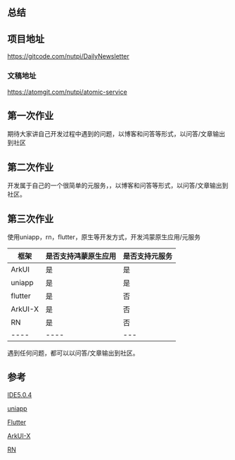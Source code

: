 ## 总结

## 项目地址

https://gitcode.com/nutpi/DailyNewsletter

### 文稿地址

https://atomgit.com/nutpi/atomic-service

## 第一次作业

期待大家讲自己开发过程中遇到的问题，以博客和问答等形式，以问答/文章输出到社区

## 第二次作业

开发属于自己的一个很简单的元服务，，以博客和问答等形式，以问答/文章输出到社区。

## 第三次作业

使用uniapp，rn，flutter，原生等开发方式，开发鸿蒙原生应用/元服务

| 框架    | 是否支持鸿蒙原生应用 | 是否支持元服务 |
| ------- | -------------------- | -------------- |
| ArkUI   | 是                   | 是             |
| uniapp  | 是                   | 是             |
| flutter | 是                   | 否             |
| ArkUI-X | 是                   | 否             |
| RN      | 是                   | 否             |
| ----    | ----                 | ---            |

遇到任何问题，都可以以问答/文章输出到社区。

## 参考

[IDE5.0.4](https://developer.huawei.com/consumer/cn/service/josp/agc/index.html#/interactive)

[uniapp](https://uniapp.dcloud.net.cn/tutorial/)

[Flutter](https://gitcode.com/openharmony-sig/flutter_flutter)

[ArkUI-X](https://gitcode.com/arkui-x)

[RN](https://gitcode.com/openharmony-sig/ohos_react_native)





